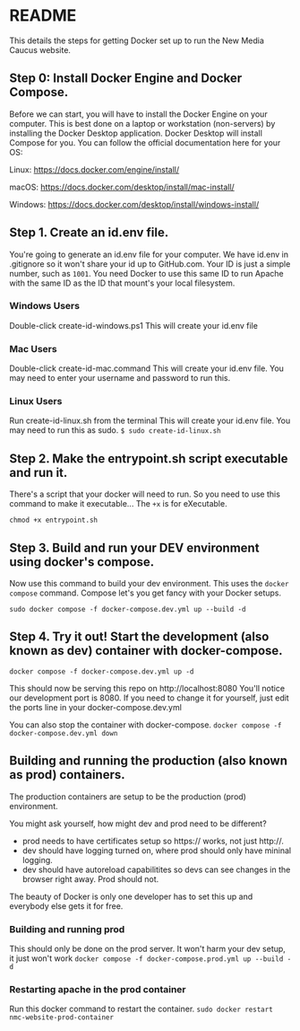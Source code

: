 # README

This details the steps for getting Docker set up to run the New Media Caucus website.

## Step 0: Install Docker Engine and Docker Compose.
Before we can start, you will have to install the Docker Engine on your computer. This is best done on a laptop or workstation (non-servers) by installing the Docker Desktop application. Docker Desktop will install Compose for you.
You can follow the official documentation here for your OS:

Linux: https://docs.docker.com/engine/install/

macOS: https://docs.docker.com/desktop/install/mac-install/

Windows: https://docs.docker.com/desktop/install/windows-install/

## Step 1. Create an id.env file.
You're going to generate an id.env file for your computer. We have id.env in .gitignore so it won't share your id up to GitHub.com. Your ID is just a simple number, such as ```1001```. You need Docker to use this same ID to run Apache with the same ID as the ID that mount's your local filesystem.

### Windows Users
Double-click create-id-windows.ps1
This will create your id.env file

### Mac Users
Double-click create-id-mac.command 
This will create your id.env file.
You may need to enter your username and password to run this.

### Linux Users
Run create-id-linux.sh from the terminal 
This will create your id.env file. You may need to run this as sudo.
```$ sudo create-id-linux.sh```



## Step 2. Make the entrypoint.sh script executable and run it.
There's a script that your docker will need to run. So you need to use this command to make it executable... The ```+x``` is for eXecutable.

```chmod +x entrypoint.sh```

## Step 3. Build and run your DEV environment using docker's compose.
Now use this command to build your dev environment. This uses the ```docker compose``` command. Compose let's you get fancy with your Docker setups.

```sudo docker compose -f docker-compose.dev.yml up --build -d```

## Step 4. Try it out! Start the development (also known as dev) container with docker-compose.
```docker compose -f docker-compose.dev.yml up -d```

This should now be serving this repo on http://localhost:8080
You'll notice our development port is 8080. If you need to change it for yourself, just edit the ports line in your docker-compose.dev.yml

You can also stop the container with docker-compose.
```docker compose -f docker-compose.dev.yml down```

## Building and running the production (also known as prod) containers.
The production containers are setup to be the production (prod) environment. 

You might ask yourself, how might dev and prod need to be different?
- prod needs to have certificates setup so https:// works, not just http://.
- dev should have logging turned on, where prod should only have mininal logging.
- dev should have autoreload capabilitites so devs can see changes in the browser right away. Prod should not.

The beauty of Docker is only one developer has to set this up and everybody else gets it for free.

### Building and running prod
This should only be done on the prod server. It won't harm your dev setup, it just won't work
```docker compose -f docker-compose.prod.yml up --build -d```

### Restarting apache in the prod container
Run this docker command to restart the container.
```sudo docker restart nmc-website-prod-container```


